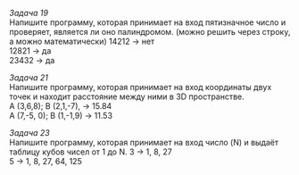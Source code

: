 *Задача 19*  
Напишите программу, которая принимает на вход пятизначное число и проверяет, является ли оно палиндромом. (можно решить через строку, а можно математически)
14212 -> нет  
12821 -> да  
23432 -> да

*Задача 21*  
Напишите программу, которая принимает на вход координаты двух точек и находит расстояние между ними в 3D пространстве.  
A (3,6,8); B (2,1,-7), -> 15.84  
A (7,-5, 0); B (1,-1,9) -> 11.53  

*Задача 23*  
Напишите программу, которая принимает на вход число (N) и выдаёт таблицу кубов чисел от 1 до N. 
3 -> 1, 8, 27  
5 -> 1, 8, 27, 64, 125
